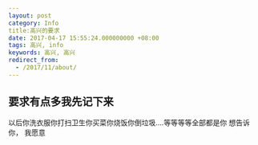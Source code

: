 ```yaml
---
layout: post
category: Info
title:高兴的要求
date: 2017-04-17 15:55:24.000000000 +08:00
tags: 高兴, info
keywords: 高兴, 高兴
redirect_from:
  - /2017/11/about/
---
```


## 要求有点多我先记下来
以后你洗衣服你打扫卫生你买菜你烧饭你倒垃圾....等等等等全部都是你
想告诉你，
我愿意


